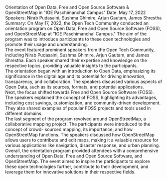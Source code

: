 Orientation of Open Data, Free and Open Source Software & OpenStreetMap in
"IOE Paschimanchal Campus" Date: May 17, 2022 Speakers: Nirab Pudasaini,
Sushma Ghimire, Arjun Gautam, James Shrestha  
Summary: On May 17, 2022, the Open Tech Community conducted an orientation
program on Open Data, Free and Open Source Software (FOSS), and OpenStreetMap
at "IOE Paschimanchal Campus." The aim of the program was to introduce
participants to these open technologies and promote their usage and
understanding.  
The event featured prominent speakers from the Open Tech Community, including
Nirab Pudasaini, Sushma Ghimire, Arjun Gautam, and James Shrestha. Each
speaker shared their expertise and knowledge on the respective topics,
providing valuable insights to the participants.  
The orientation began with an introduction to Open Data, emphasizing its
significance in the digital age and its potential for driving innovation,
transparency, and collaboration. The speakers discussed various aspects of
Open Data, such as its sources, formats, and potential applications.  
Next, the focus shifted towards Free and Open Source Software (FOSS). The
speakers explained the concept of FOSS, highlighting its advantages, including
cost savings, customization, and community-driven development. They also
shared examples of popular FOSS projects and tools used in different domains.  
The last segment of the program revolved around OpenStreetMap, a collaborative
mapping project. The participants were introduced to the concept of crowd-
sourced mapping, its importance, and how OpenStreetMap functions. The speakers
discussed how OpenStreetMap allows users to contribute and edit maps, making
it a valuable resource for various applications like navigation, disaster
response, and urban planning.  
Overall, the orientation program provided attendees with a comprehensive
understanding of Open Data, Free and Open Source Software, and OpenStreetMap.
The event aimed to inspire the participants to explore these open technologies
further, contribute to their development, and leverage them for innovative
solutions in their respective fields.

